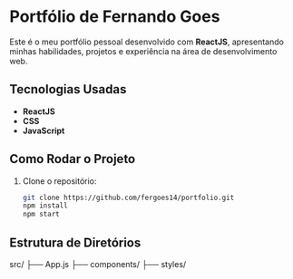 # Portfólio de Fernando Goes

Este é o meu portfólio pessoal desenvolvido com **ReactJS**, apresentando minhas habilidades, projetos e experiência na área de desenvolvimento web.

## Tecnologias Usadas
- **ReactJS**
- **CSS**
- **JavaScript**

## Como Rodar o Projeto
1. Clone o repositório:
   ```bash
   git clone https://github.com/fergoes14/portfolio.git
   npm install
   npm start

## Estrutura de Diretórios
src/
  ├── App.js
  ├── components/
  ├── styles/
